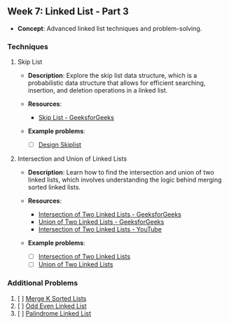 ## Week 7: Linked List - Part 3

- **Concept**: Advanced linked list techniques and problem-solving.

### Techniques

1. Skip List

   - **Description**: Explore the skip list data structure, which is a probabilistic data structure that allows for efficient searching, insertion, and deletion operations in a linked list.

   - **Resources**:
     - [Skip List - GeeksforGeeks](https://www.geeksforgeeks.org/skip-list/)

   - **Example problems**:
     - [ ] [Design Skiplist](https://leetcode.com/problems/design-skiplist/)

2. Intersection and Union of Linked Lists

   - **Description**: Learn how to find the intersection and union of two linked lists, which involves understanding the logic behind merging sorted linked lists.

   - **Resources**:
     - [Intersection of Two Linked Lists - GeeksforGeeks](https://www.geeksforgeeks.org/write-a-function-to-get-the-intersection-point-of-two-linked-lists/)
     - [Union of Two Linked Lists - GeeksforGeeks](https://www.geeksforgeeks.org/union-of-two-linked-lists-set-1/)
     - [Intersection of Two Linked Lists - YouTube](https://www.youtube.com/watch?v=4yTflVQr_1A)

   - **Example problems**:
     - [ ] [Intersection of Two Linked Lists](https://leetcode.com/problems/intersection-of-two-linked-lists/)
     - [ ] [Union of Two Linked Lists](https://leetcode.com/problems/union-of-two-linked-lists/)

### Additional Problems

1. [ ] [Merge K Sorted Lists](https://leetcode.com/problems/merge-k-sorted-lists/)
2. [ ] [Odd Even Linked List](https://leetcode.com/problems/odd-even-linked-list/)
3. [ ] [Palindrome Linked List](https://leetcode.com/problems/palindrome-linked-list/)